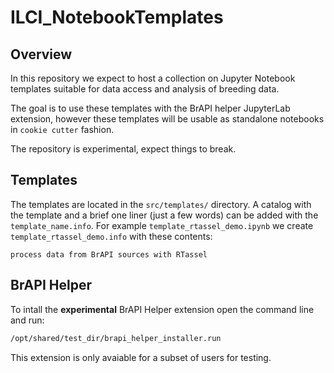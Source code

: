 # ILCI_NotebookTemplates

## Overview

In this repository we expect to host a collection on Jupyter Notebook templates suitable for data access and analysis of breeding data.

The goal is to use these templates with the BrAPI helper JupyterLab extension, however these templates will be usable as standalone notebooks in `cookie cutter` fashion.

The repository is experimental, expect things to break.


## Templates

The templates are located in the `src/templates/` directory.
A catalog with the template and a brief one liner (just a few words) can be added with the `template_name.info`.
For example `template_rtassel_demo.ipynb` we create `template_rtassel_demo.info` with these contents:
```
process data from BrAPI sources with RTassel
```

## BrAPI Helper

To intall the **experimental** BrAPI Helper extension open the command line and run:
``` bash
/opt/shared/test_dir/brapi_helper_installer.run
```
This extension is only avaiable for a subset of users for testing.


